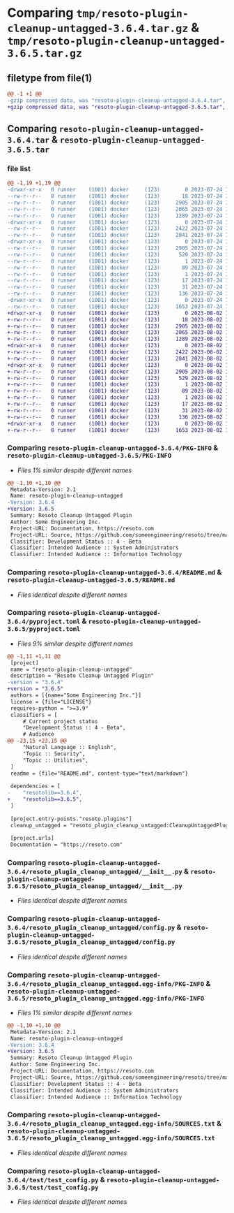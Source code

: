 # Comparing `tmp/resoto-plugin-cleanup-untagged-3.6.4.tar.gz` & `tmp/resoto-plugin-cleanup-untagged-3.6.5.tar.gz`

## filetype from file(1)

```diff
@@ -1 +1 @@
-gzip compressed data, was "resoto-plugin-cleanup-untagged-3.6.4.tar", last modified: Mon Jul 24 18:34:05 2023, max compression
+gzip compressed data, was "resoto-plugin-cleanup-untagged-3.6.5.tar", last modified: Wed Aug  2 19:21:34 2023, max compression
```

## Comparing `resoto-plugin-cleanup-untagged-3.6.4.tar` & `resoto-plugin-cleanup-untagged-3.6.5.tar`

### file list

```diff
@@ -1,19 +1,19 @@
-drwxr-xr-x   0 runner    (1001) docker     (123)        0 2023-07-24 18:34:05.879588 resoto-plugin-cleanup-untagged-3.6.4/
--rw-r--r--   0 runner    (1001) docker     (123)       18 2023-07-24 18:29:08.000000 resoto-plugin-cleanup-untagged-3.6.4/MANIFEST.in
--rw-r--r--   0 runner    (1001) docker     (123)     2905 2023-07-24 18:34:05.879588 resoto-plugin-cleanup-untagged-3.6.4/PKG-INFO
--rw-r--r--   0 runner    (1001) docker     (123)     2065 2023-07-24 18:29:08.000000 resoto-plugin-cleanup-untagged-3.6.4/README.md
--rw-r--r--   0 runner    (1001) docker     (123)     1289 2023-07-24 18:29:08.000000 resoto-plugin-cleanup-untagged-3.6.4/pyproject.toml
-drwxr-xr-x   0 runner    (1001) docker     (123)        0 2023-07-24 18:34:05.879588 resoto-plugin-cleanup-untagged-3.6.4/resoto_plugin_cleanup_untagged/
--rw-r--r--   0 runner    (1001) docker     (123)     2422 2023-07-24 18:29:08.000000 resoto-plugin-cleanup-untagged-3.6.4/resoto_plugin_cleanup_untagged/__init__.py
--rw-r--r--   0 runner    (1001) docker     (123)     2841 2023-07-24 18:29:08.000000 resoto-plugin-cleanup-untagged-3.6.4/resoto_plugin_cleanup_untagged/config.py
-drwxr-xr-x   0 runner    (1001) docker     (123)        0 2023-07-24 18:34:05.879588 resoto-plugin-cleanup-untagged-3.6.4/resoto_plugin_cleanup_untagged.egg-info/
--rw-r--r--   0 runner    (1001) docker     (123)     2905 2023-07-24 18:34:05.000000 resoto-plugin-cleanup-untagged-3.6.4/resoto_plugin_cleanup_untagged.egg-info/PKG-INFO
--rw-r--r--   0 runner    (1001) docker     (123)      529 2023-07-24 18:34:05.000000 resoto-plugin-cleanup-untagged-3.6.4/resoto_plugin_cleanup_untagged.egg-info/SOURCES.txt
--rw-r--r--   0 runner    (1001) docker     (123)        1 2023-07-24 18:34:05.000000 resoto-plugin-cleanup-untagged-3.6.4/resoto_plugin_cleanup_untagged.egg-info/dependency_links.txt
--rw-r--r--   0 runner    (1001) docker     (123)       89 2023-07-24 18:34:05.000000 resoto-plugin-cleanup-untagged-3.6.4/resoto_plugin_cleanup_untagged.egg-info/entry_points.txt
--rw-r--r--   0 runner    (1001) docker     (123)        1 2023-07-24 18:30:39.000000 resoto-plugin-cleanup-untagged-3.6.4/resoto_plugin_cleanup_untagged.egg-info/not-zip-safe
--rw-r--r--   0 runner    (1001) docker     (123)       17 2023-07-24 18:34:05.000000 resoto-plugin-cleanup-untagged-3.6.4/resoto_plugin_cleanup_untagged.egg-info/requires.txt
--rw-r--r--   0 runner    (1001) docker     (123)       31 2023-07-24 18:34:05.000000 resoto-plugin-cleanup-untagged-3.6.4/resoto_plugin_cleanup_untagged.egg-info/top_level.txt
--rw-r--r--   0 runner    (1001) docker     (123)      136 2023-07-24 18:34:05.879588 resoto-plugin-cleanup-untagged-3.6.4/setup.cfg
-drwxr-xr-x   0 runner    (1001) docker     (123)        0 2023-07-24 18:34:05.879588 resoto-plugin-cleanup-untagged-3.6.4/test/
--rw-r--r--   0 runner    (1001) docker     (123)     1653 2023-07-24 18:29:08.000000 resoto-plugin-cleanup-untagged-3.6.4/test/test_config.py
+drwxr-xr-x   0 runner    (1001) docker     (123)        0 2023-08-02 19:21:34.840492 resoto-plugin-cleanup-untagged-3.6.5/
+-rw-r--r--   0 runner    (1001) docker     (123)       18 2023-08-02 19:17:00.000000 resoto-plugin-cleanup-untagged-3.6.5/MANIFEST.in
+-rw-r--r--   0 runner    (1001) docker     (123)     2905 2023-08-02 19:21:34.840492 resoto-plugin-cleanup-untagged-3.6.5/PKG-INFO
+-rw-r--r--   0 runner    (1001) docker     (123)     2065 2023-08-02 19:17:00.000000 resoto-plugin-cleanup-untagged-3.6.5/README.md
+-rw-r--r--   0 runner    (1001) docker     (123)     1289 2023-08-02 19:17:00.000000 resoto-plugin-cleanup-untagged-3.6.5/pyproject.toml
+drwxr-xr-x   0 runner    (1001) docker     (123)        0 2023-08-02 19:21:34.840492 resoto-plugin-cleanup-untagged-3.6.5/resoto_plugin_cleanup_untagged/
+-rw-r--r--   0 runner    (1001) docker     (123)     2422 2023-08-02 19:17:00.000000 resoto-plugin-cleanup-untagged-3.6.5/resoto_plugin_cleanup_untagged/__init__.py
+-rw-r--r--   0 runner    (1001) docker     (123)     2841 2023-08-02 19:17:00.000000 resoto-plugin-cleanup-untagged-3.6.5/resoto_plugin_cleanup_untagged/config.py
+drwxr-xr-x   0 runner    (1001) docker     (123)        0 2023-08-02 19:21:34.840492 resoto-plugin-cleanup-untagged-3.6.5/resoto_plugin_cleanup_untagged.egg-info/
+-rw-r--r--   0 runner    (1001) docker     (123)     2905 2023-08-02 19:21:34.000000 resoto-plugin-cleanup-untagged-3.6.5/resoto_plugin_cleanup_untagged.egg-info/PKG-INFO
+-rw-r--r--   0 runner    (1001) docker     (123)      529 2023-08-02 19:21:34.000000 resoto-plugin-cleanup-untagged-3.6.5/resoto_plugin_cleanup_untagged.egg-info/SOURCES.txt
+-rw-r--r--   0 runner    (1001) docker     (123)        1 2023-08-02 19:21:34.000000 resoto-plugin-cleanup-untagged-3.6.5/resoto_plugin_cleanup_untagged.egg-info/dependency_links.txt
+-rw-r--r--   0 runner    (1001) docker     (123)       89 2023-08-02 19:21:34.000000 resoto-plugin-cleanup-untagged-3.6.5/resoto_plugin_cleanup_untagged.egg-info/entry_points.txt
+-rw-r--r--   0 runner    (1001) docker     (123)        1 2023-08-02 19:18:21.000000 resoto-plugin-cleanup-untagged-3.6.5/resoto_plugin_cleanup_untagged.egg-info/not-zip-safe
+-rw-r--r--   0 runner    (1001) docker     (123)       17 2023-08-02 19:21:34.000000 resoto-plugin-cleanup-untagged-3.6.5/resoto_plugin_cleanup_untagged.egg-info/requires.txt
+-rw-r--r--   0 runner    (1001) docker     (123)       31 2023-08-02 19:21:34.000000 resoto-plugin-cleanup-untagged-3.6.5/resoto_plugin_cleanup_untagged.egg-info/top_level.txt
+-rw-r--r--   0 runner    (1001) docker     (123)      136 2023-08-02 19:21:34.840492 resoto-plugin-cleanup-untagged-3.6.5/setup.cfg
+drwxr-xr-x   0 runner    (1001) docker     (123)        0 2023-08-02 19:21:34.840492 resoto-plugin-cleanup-untagged-3.6.5/test/
+-rw-r--r--   0 runner    (1001) docker     (123)     1653 2023-08-02 19:17:00.000000 resoto-plugin-cleanup-untagged-3.6.5/test/test_config.py
```

### Comparing `resoto-plugin-cleanup-untagged-3.6.4/PKG-INFO` & `resoto-plugin-cleanup-untagged-3.6.5/PKG-INFO`

 * *Files 1% similar despite different names*

```diff
@@ -1,10 +1,10 @@
 Metadata-Version: 2.1
 Name: resoto-plugin-cleanup-untagged
-Version: 3.6.4
+Version: 3.6.5
 Summary: Resoto Cleanup Untagged Plugin
 Author: Some Engineering Inc.
 Project-URL: Documentation, https://resoto.com
 Project-URL: Source, https://github.com/someengineering/resoto/tree/main/plugins/cleanup_untagged
 Classifier: Development Status :: 4 - Beta
 Classifier: Intended Audience :: System Administrators
 Classifier: Intended Audience :: Information Technology
```

### Comparing `resoto-plugin-cleanup-untagged-3.6.4/README.md` & `resoto-plugin-cleanup-untagged-3.6.5/README.md`

 * *Files identical despite different names*

### Comparing `resoto-plugin-cleanup-untagged-3.6.4/pyproject.toml` & `resoto-plugin-cleanup-untagged-3.6.5/pyproject.toml`

 * *Files 9% similar despite different names*

```diff
@@ -1,11 +1,11 @@
 [project]
 name = "resoto-plugin-cleanup-untagged"
 description = "Resoto Cleanup Untagged Plugin"
-version = "3.6.4"
+version = "3.6.5"
 authors = [{name="Some Engineering Inc."}]
 license = {file="LICENSE"}
 requires-python = ">=3.9"
 classifiers = [
     # Current project status
     "Development Status :: 4 - Beta",
     # Audience
@@ -23,15 +23,15 @@
     "Natural Language :: English",
     "Topic :: Security",
     "Topic :: Utilities",
 ]
 readme = {file="README.md", content-type="text/markdown"}
 
 dependencies = [
-    "resotolib==3.6.4",
+    "resotolib==3.6.5",
 ]
 
 [project.entry-points."resoto.plugins"]
 cleanup_untagged = "resoto_plugin_cleanup_untagged:CleanupUntaggedPlugin"
 
 [project.urls]
 Documentation = "https://resoto.com"
```

### Comparing `resoto-plugin-cleanup-untagged-3.6.4/resoto_plugin_cleanup_untagged/__init__.py` & `resoto-plugin-cleanup-untagged-3.6.5/resoto_plugin_cleanup_untagged/__init__.py`

 * *Files identical despite different names*

### Comparing `resoto-plugin-cleanup-untagged-3.6.4/resoto_plugin_cleanup_untagged/config.py` & `resoto-plugin-cleanup-untagged-3.6.5/resoto_plugin_cleanup_untagged/config.py`

 * *Files identical despite different names*

### Comparing `resoto-plugin-cleanup-untagged-3.6.4/resoto_plugin_cleanup_untagged.egg-info/PKG-INFO` & `resoto-plugin-cleanup-untagged-3.6.5/resoto_plugin_cleanup_untagged.egg-info/PKG-INFO`

 * *Files 1% similar despite different names*

```diff
@@ -1,10 +1,10 @@
 Metadata-Version: 2.1
 Name: resoto-plugin-cleanup-untagged
-Version: 3.6.4
+Version: 3.6.5
 Summary: Resoto Cleanup Untagged Plugin
 Author: Some Engineering Inc.
 Project-URL: Documentation, https://resoto.com
 Project-URL: Source, https://github.com/someengineering/resoto/tree/main/plugins/cleanup_untagged
 Classifier: Development Status :: 4 - Beta
 Classifier: Intended Audience :: System Administrators
 Classifier: Intended Audience :: Information Technology
```

### Comparing `resoto-plugin-cleanup-untagged-3.6.4/resoto_plugin_cleanup_untagged.egg-info/SOURCES.txt` & `resoto-plugin-cleanup-untagged-3.6.5/resoto_plugin_cleanup_untagged.egg-info/SOURCES.txt`

 * *Files identical despite different names*

### Comparing `resoto-plugin-cleanup-untagged-3.6.4/test/test_config.py` & `resoto-plugin-cleanup-untagged-3.6.5/test/test_config.py`

 * *Files identical despite different names*

